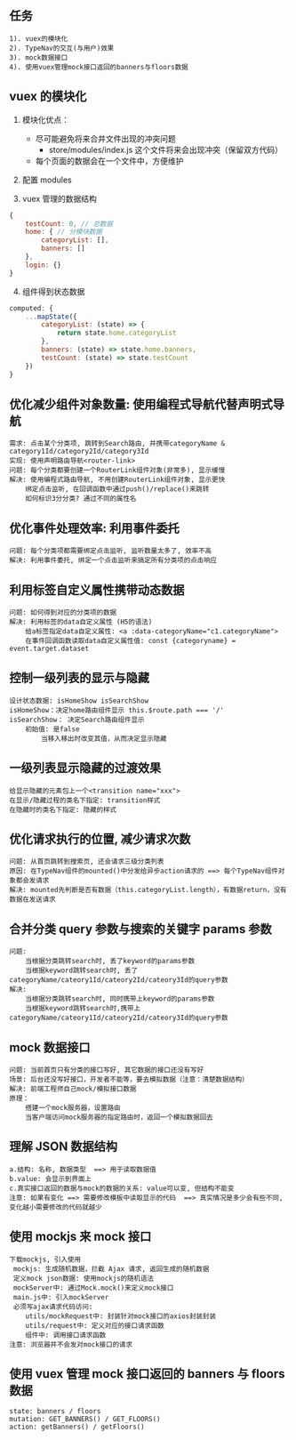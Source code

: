## 任务

    1). vuex的模块化
    2). TypeNav的交互(与用户)效果
    3). mock数据接口
    4). 使用vuex管理mock接口返回的banners与floors数据

## vuex 的模块化

1. 模块化优点：

   - 尽可能避免将来合并文件出现的冲突问题
     - store/modules/index.js 这个文件将来会出现冲突（保留双方代码）
   - 每个页面的数据会在一个文件中，方便维护

2. 配置 modules

3. vuex 管理的数据结构

```js
{
    testCount: 0, // 总数据
    home: { // 分模块数据
        categoryList: [],
        banners: []
    },
    login: {}
}
```

4. 组件得到状态数据

```js
computed: {
    ...mapState({
        categoryList: (state) => {
            return state.home.categoryList
        },
        banners: (state) => state.home.banners,
        testCount: (state) => state.testCount
    })
}
```

## 优化减少组件对象数量: 使用编程式导航代替声明式导航

    需求: 点击某个分类项, 跳转到Search路由, 并携带categoryName & category1Id/category2Id/category3Id
    实现: 使用声明路由导航<router-link>
    问题: 每个分类都要创建一个RouterLink组件对象(非常多), 显示缓慢
    解决: 使用编程式路由导航, 不用创建RouterLink组件对象, 显示更快
    	绑定点击监听, 在回调函数中通过push()/replace()来跳转
    	如何标识3分分类? 通过不同的属性名

## 优化事件处理效率: 利用事件委托

    问题: 每个分类项都需要绑定点击监听, 监听数量太多了, 效率不高
    解决: 利用事件委托, 绑定一个点击监听来搞定所有分类项的点击响应

## 利用标签自定义属性携带动态数据

    问题: 如何得到对应的分类项的数据
    解决: 利用标签的data自定义属性 (H5的语法)
    	给a标签指定data自定义属性: <a :data-categoryName="c1.categoryName">
    	在事件回调函数读取data自定义属性值: const {categoryname} = event.target.dataset

## 控制一级列表的显示与隐藏

    设计状态数据: isHomeShow isSearchShow
    isHomeShow：决定home路由组件显示 this.$route.path === '/'
    isSearchShow： 决定Search路由组件显示
        初始值: 是false
            当移入移出时改变其值，从而决定显示隐藏

## 一级列表显示隐藏的过渡效果

    给显示隐藏的元素包上一个<transition name="xxx">
    在显示/隐藏过程的类名下指定: transition样式
    在隐藏时的类名下指定: 隐藏的样式

## 优化请求执行的位置, 减少请求次数

    问题: 从首页跳转到搜索页, 还会请求三级分类列表
    原因: 在TypeNav组件的mounted()中分发给异步action请求的 ==> 每个TypeNav组件对象都会发请求
    解决: mounted先判断是否有数据（this.categoryList.length），有数据return，没有数据在发送请求

## 合并分类 query 参数与搜索的关键字 params 参数

    问题:
    	当根据分类跳转search时, 丢了keyword的params参数
    	当根据keyword跳转search时, 丢了categoryName/cateory1Id/cateory2Id/cateory3Id的query参数
    解决:
    	当根据分类跳转search时, 同时携带上keyword的params参数
    	当根据keyword跳转search时,携带上categoryName/cateory1Id/cateory2Id/cateory3Id的query参数

## mock 数据接口

    问题: 当前首页只有分类的接口写好, 其它数据的接口还没有写好
    场景: 后台还没写好接口，开发者不能等，要去模拟数据（注意：清楚数据结构）
    解决: 前端工程师自己mock/模拟接口数据
    原理：
        搭建一个mock服务器，设置路由
        当客户端访问mock服务器的指定路由时，返回一个模拟数据回去

## 理解 JSON 数据结构

    a.结构: 名称, 数据类型  ==> 用于读取数据值
    b.value: 会显示到界面上
    c.真实接口返回的数据与mock的数据的关系: value可以变, 但结构不能变
    注意: 如果有变化 ==> 需要修改模板中读取显示的代码  ==> 真实情况是多少会有些不同, 变化越小需要修改的代码就越少

## 使用 mockjs 来 mock 接口

    下载mockjs, 引入使用
     mockjs: 生成随机数据，拦截 Ajax 请求, 返回生成的随机数据
     定义mock json数据: 使用mockjs的随机语法
     mockServer中: 通过Mock.mock()来定义mock接口
     main.js中: 引入mockServer
     必须写ajax请求代码访问:
    	utils/mockRequest中: 封装针对mock接口的axios封装封装
    	utils/request中: 定义对应的接口请求函数
        组件中: 调用接口请求函数
    注意: 浏览器并不会发对mock接口的请求

## 使用 vuex 管理 mock 接口返回的 banners 与 floors 数据

    state: banners / floors
    mutation: GET_BANNERS() / GET_FLOORS()
    action: getBanners() / getFloors()
